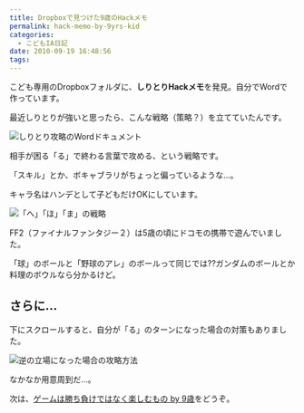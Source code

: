 ```yaml
---
title: Dropboxで見つけた9歳のHackメモ
permalink: hack-memo-by-9yrs-kid
categories:
  - こどもIA日記
date: 2010-09-19 16:48:56
tags:
---
```


こども専用のDropboxフォルダに、**しりとりHackメモ**を発見。自分でWordで作っています。

最近しりとりが強いと思ったら、こんな戦略（策略？）を立てていたんです。

![しりとり攻略のWordドキュメント](/images/ia-kid/200912-shiritori-1.png)

相手が困る「る」で終わる言葉で攻める、という戦略です。

「スキル」とか、ボキャブラリがちょっと偏っているような...。

キャラ名はハンデとして子どもだけOKにしています。

![「へ」「ほ」「ま」の戦略](/images/ia-kid/200912-shiritori-2.png)

FF2（ファイナルファンタジー２）は5歳の頃にドコモの携帯で遊んでいました。

「球」のボールと「野球のアレ」のボールって同じでは??ガンダムのボールとか料理のボウルなら分かるけど。

## さらに...

下にスクロールすると、自分が「る」のターンになった場合の対策もありました。

![逆の立場になった場合の攻略方法](/images/ia-kid/200912-shiritori-3.png)

なかなか用意周到だ...。

次は、[ゲームは勝ち負けではなく楽しむもの by 9歳](../boy-enjoys-monopoly/)をどうぞ。